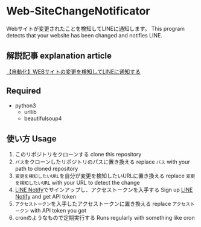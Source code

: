 # Web-SiteChangeNotificator
Webサイトが変更されたことを検知してLINEに通知します。
This program detects that your website has been changed and notifies LINE.

## 解説記事 explanation article
[【自動化】WEBサイトの変更を検知してLINEに通知する](https://qiita.com/Potewo/items/431cea6b954652adb0b3)

## Required
- python3
  - urllib
  - beautifulsoup4

## 使い方 Usage
1. このリポジトリをクローンする clone this repository
1. `パス`をクローンしたリポジトリのパスに置き換える replace `パス` with your path to cloned repository
1. `変更を検知したいURL`を自分が変更を検知したいURLに置き換える replace `変更を検知したいURL` with your URL to detect the change
1. [LINE Notify](https://notify-bot.line.me/ja/)でサインアップし、アクセストークンを入手する Sign up [LINE Notify](https://notify-bot.line.me/en/) and get API token
1. `アクセストークン`を入手したアクセストークンに置き換える replace `アクセストークン` with API token you got
1. cronのようなもので定期実行する Runs regularly with something like cron

